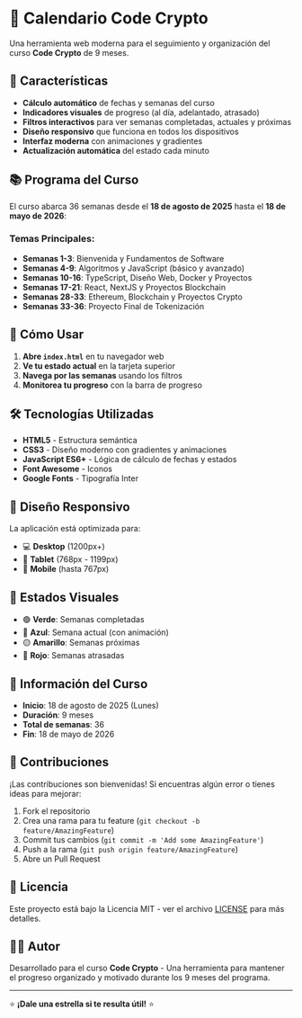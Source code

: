 # 📅 Calendario Code Crypto

Una herramienta web moderna para el seguimiento y organización del curso **Code Crypto** de 9 meses.

## 🎯 Características

- **Cálculo automático** de fechas y semanas del curso
- **Indicadores visuales** de progreso (al día, adelantado, atrasado)
- **Filtros interactivos** para ver semanas completadas, actuales y próximas
- **Diseño responsivo** que funciona en todos los dispositivos
- **Interfaz moderna** con animaciones y gradientes
- **Actualización automática** del estado cada minuto

## 📚 Programa del Curso

El curso abarca 36 semanas desde el **18 de agosto de 2025** hasta el **18 de mayo de 2026**:

### Temas Principales:
- **Semanas 1-3**: Bienvenida y Fundamentos de Software
- **Semanas 4-9**: Algoritmos y JavaScript (básico y avanzado)
- **Semanas 10-16**: TypeScript, Diseño Web, Docker y Proyectos
- **Semanas 17-21**: React, NextJS y Proyectos Blockchain
- **Semanas 28-33**: Ethereum, Blockchain y Proyectos Crypto
- **Semanas 33-36**: Proyecto Final de Tokenización

## 🚀 Cómo Usar

1. **Abre `index.html`** en tu navegador web
2. **Ve tu estado actual** en la tarjeta superior
3. **Navega por las semanas** usando los filtros
4. **Monitorea tu progreso** con la barra de progreso

## 🛠️ Tecnologías Utilizadas

- **HTML5** - Estructura semántica
- **CSS3** - Diseño moderno con gradientes y animaciones
- **JavaScript ES6+** - Lógica de cálculo de fechas y estados
- **Font Awesome** - Iconos
- **Google Fonts** - Tipografía Inter

## 📱 Diseño Responsivo

La aplicación está optimizada para:
- 💻 **Desktop** (1200px+)
- 📱 **Tablet** (768px - 1199px)
- 📱 **Mobile** (hasta 767px)

## 🎨 Estados Visuales

- 🟢 **Verde**: Semanas completadas
- 🔵 **Azul**: Semana actual (con animación)
- 🟡 **Amarillo**: Semanas próximas
- 🔴 **Rojo**: Semanas atrasadas

## 📅 Información del Curso

- **Inicio**: 18 de agosto de 2025 (Lunes)
- **Duración**: 9 meses
- **Total de semanas**: 36
- **Fin**: 18 de mayo de 2026

## 🤝 Contribuciones

¡Las contribuciones son bienvenidas! Si encuentras algún error o tienes ideas para mejorar:

1. Fork el repositorio
2. Crea una rama para tu feature (`git checkout -b feature/AmazingFeature`)
3. Commit tus cambios (`git commit -m 'Add some AmazingFeature'`)
4. Push a la rama (`git push origin feature/AmazingFeature`)
5. Abre un Pull Request

## 📄 Licencia

Este proyecto está bajo la Licencia MIT - ver el archivo [LICENSE](LICENSE) para más detalles.

## 👨‍💻 Autor

Desarrollado para el curso **Code Crypto** - Una herramienta para mantener el progreso organizado y motivado durante los 9 meses del programa.

---

⭐ **¡Dale una estrella si te resulta útil!** ⭐
